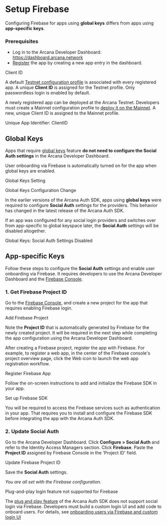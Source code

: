 # Setup Firebase

Configuring Firebase for apps using **global keys** differs from apps using **app-specific keys**.

### Prerequisites

- Log in to the Arcana Developer Dashboard: <https://dashboard.arcana.network>
- [Register](../../config-auth/register-app/) the app by creating a new app entry in the dashboard.

Client ID

A default [Testnet configuration profile](../../../deploy/deploy-app/) is associated with every registered app. A unique **Client ID** is assigned for the Testnet profile. Only passwordless login is enabled by default.

A newly registered app can be deployed at the Arcana Testnet. Developers must create a Mainnet configuration profile to [deploy it on the Mainnet](../../../deploy/migrate-testnet-mainnet/). A new, unique Client ID is assigned to the Mainnet profile.

Unique App Identifier: ClientID

## Global Keys

Apps that require [global keys](../../../concepts/keyspace-types/) feature **do not need to configure the Social Auth settings** in the Arcana Developer Dashboard.

User onboarding via Firebase is automatically turned on for the app when global keys are enabled.

Global Keys Setting

Global Keys Configuration Change

In the earlier versions of the Arcana Auth SDK, apps using **global keys** were required to configure **Social Auth** settings for the providers. This behavior has changed in the latest release of the Arcana Auth SDK.

If an app was configured for any social login providers and switches over from app-specific to global keyspace later, the **Social Auth** settings will be disabled altogether.

Global Keys: Social Auth Settings Disabled

## App-specific Keys

Follow these steps to configure the **Social Auth** settings and enable user onboarding via Firebase. It requires developers to use the Arcana Developer Dashboard and the [Firebase Console](https://console.firebase.google.com/).

### 1. Get Firebase Project ID

Go to the [Firebase Console](https://console.firebase.google.com), and create a new project for the app that requires enabling Firebase login.

Add Firebase Project

Note the **Project ID** that is automatically generated by Firebase for the newly created project. It will be required in the next step while completing the app configuration using the Arcana Developer Dashboard.

After creating a Firebase project, register the app with Firebase. For example, to register a web app, in the center of the Firebase console's project overview page, click the Web icon to launch the web app registration workflow.

Register Firebase App

Follow the on-screen instructions to add and initialize the Firebase SDK in your app.

Set up Firebase SDK

You will be required to access the Firebase services such as authentication in your app. That requires you to install and configure the Firebase SDK before integrating the app with the Arcana Auth SDK.

### 2. Update Social Auth

Go to the Arcana Developer Dashboard. Click **Configure > Social Auth** and refer to the Identity Access Managers section. Click **Firebase**. Paste the **Project ID** assigned by Firebase Console in the 'Project ID' field.

Update Firebase Project ID

Save the **Social Auth** settings.

*You are all set with the Firebase configuration.*

Plug-and-play login feature not supported for Firebase

The [plug and play feature](../../../concepts/plug-and-play-auth/) of the Arcana Auth SDK does not support social login via Firebase. Developers must build a custom login UI and add code to onboard users. For details, see [onboarding users via Firebase and custom login UI](../../../auth/onboard/vanilla/custom-ui/build-idm/firebase-login/)

